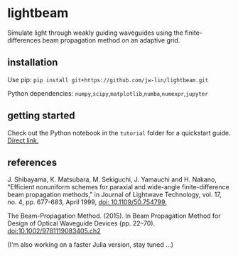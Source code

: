 # lightbeam
Simulate light through weakly guiding waveguides using the finite-differences beam propagation method on an adaptive grid.

## installation
Use pip: `pip install git+https://github.com/jw-lin/lightbeam.git`

Python dependencies: `numpy`,`scipy`,`matplotlib`,`numba`,`numexpr`,`jupyter`

## getting started
Check out the Python notebook in the `tutorial` folder for a quickstart guide. <a href="tutorial/Lightbeam.ipynb">Direct link.</a>

## references
J. Shibayama, K. Matsubara, M. Sekiguchi, J. Yamauchi and H. Nakano, "Efficient nonuniform schemes for paraxial and wide-angle finite-difference beam propagation methods," in Journal of Lightwave Technology, vol. 17, no. 4, pp. 677-683, April 1999, <a href="https://ieeexplore.ieee.org/stamp/stamp.jsp?tp=&arnumber=754799">doi: 10.1109/50.754799.</a> 

The Beam-Propagation Method. (2015). In Beam Propagation Method for Design of Optical Waveguide Devices (pp. 22–70). <a href="https://onlinelibrary.wiley.com/doi/book/10.1002/9781119083405">  doi:10.1002/9781119083405.ch2</a>

(I'm also working on a faster Julia version, stay tuned ...)
